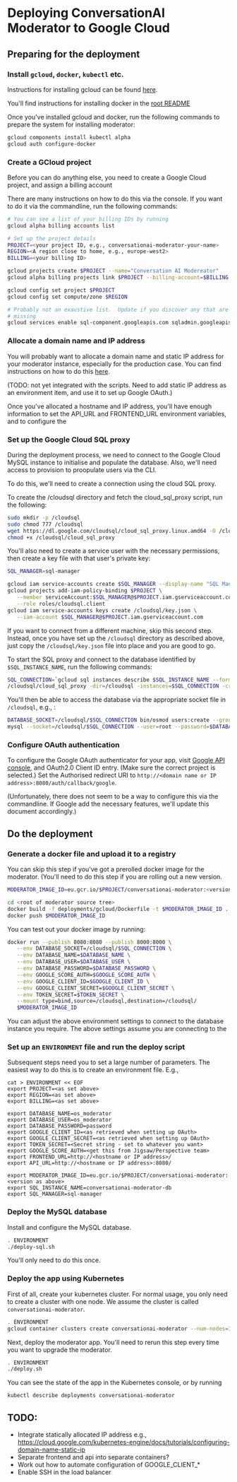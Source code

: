 # Deploying ConversationAI Moderator to Google Cloud

## Preparing for the deployment

### Install `gcloud`, `docker`, `kubectl` etc.

Instructions for installing gcloud can be found [here](https://cloud.google.com/sdk/docs/quickstart-linux).

You'll find instructions for installing docker in the [root README](../../README.md)

Once you've installed gcloud and docker, run the following commands to prepare
the system for installing moderator:

```bash
gcloud components install kubectl alpha
gcloud auth configure-docker
```

### Create a GCloud project

Before you can do anything else, you need to create a Google Cloud project,
and assign a billing account

There are many instructions on how to do this via the console.  If you want
to do it via the commandline, run the following commands:

```bash
# You can see a list of your billing IDs by running
gcloud alpha billing accounts list

# Set up the project details
PROJECT=<your project ID, e.g., conversationai-moderator-your-name>
REGION=<A region close to home, e.g., europe-west2>
BILLING=<your billing ID>

gcloud projects create $PROJECT --name="Conversation AI Modereator"
gcloud alpha billing projects link $PROJECT --billing-account=$BILLING

gcloud config set project $PROJECT
gcloud config set compute/zone $REGION

# Probably not an exaustive list.  Update if you discover any that are
# missing
gcloud services enable sql-component.googleapis.com sqladmin.googleapis.com
```

### Allocate a domain name and IP address

You will probably want to allocate a domain name and static IP address
for your moderator instance, especially for the production case.  You can
find instructions on how to do this [here](https://cloud.google.com/kubernetes-engine/docs/tutorials/configuring-domain-name-static-ip).

(TODO: not yet integrated with the scripts.  Need to add static IP address as an
environment item, and use it to set up Google OAuth.)

Once you've allocated a hostname and IP address, you'll have enough information
to set the API_URL and FRONTEND_URL environment variables, and to configure
the

### Set up the Google Cloud SQL proxy

During the deployment process, we need to connect to the Google Cloud MySQL
instance to initialise and populate the database.  Also, we'll need access
to provision to proopulate users via the CLI.

To do this, we'll need to create a connection using the cloud SQL proxy.

To create the /cloudsql directory and fetch the cloud_sql_proxy script, run
the following:

```bash
sudo mkdir -p /cloudsql
sudo chmod 777 /cloudsql
wget https://dl.google.com/cloudsql/cloud_sql_proxy.linux.amd64 -O /cloudsql/cloud_sql_proxy
chmod +x /cloudsql/cloud_sql_proxy
```

You'll also need to create a service user with the necessary permissions,
then create a key file with that user's private key:

```bash
SQL_MANAGER=sql-manager

gcloud iam service-accounts create $SQL_MANAGER --display-name "SQL Manager"
gcloud projects add-iam-policy-binding $PROJECT \
   --member serviceAccount:$SQL_MANAGER@$PROJECT.iam.gserviceaccount.com \
   --role roles/cloudsql.client
gcloud iam service-accounts keys create /cloudsql/key.json \
   --iam-account $SQL_MANAGER@$PROJECT.iam.gserviceaccount.com
```

If you want to connect from a different machine, skip this second step.  Instead, once
you have set up the `/cloudsql` directory as described above, just copy the
`/cloudsql/key.json` file into place and you are good to go.

To start the SQL proxy and connect to the database identified by `$SQL_INSTANCE_NAME`,
run the following commands:

```bash
SQL_CONNECTION=`gcloud sql instances describe $SQL_INSTANCE_NAME --format "value(connectionName)"`
/cloudsql/cloud_sql_proxy -dir=/cloudsql -instances=$SQL_CONNECTION -credential_file=/cloudsql/key.json &
```

You'll then be able to access the database via the appropriate socket file in `/cloudsql`, e.g., :

```bash
DATABASE_SOCKET=/cloudsql/$SQL_CONNECTION bin/osmod users:create --group general --name "Name" --email "email@example.com"
mysql --socket=/cloudsql/$SQL_CONNECTION --user=root --password=$DATABASE_PASSWORD
```

### Configure OAuth authentication

To configure the Google OAuth authenticator for your app, visit
[Google API console](https://console.developers.google.com/apis/credentials),
and OAuth2.0 Client ID entry.  (Make sure the correct project is selected.)
Set the Authorised redirect URI to `http://<domain name or IP address>:8080/auth/callback/google`.

(Unfortunately, there does not seem to be a way to configure this via the
commandline.  If Google add the necessary features, we'll update this document
accordingly.)

## Do the deployment

### Generate a docker file and upload it to a registry

You can skip this step if you've got a prerolled docker image for the moderator.
(You'll need to do this step if you are rolling out a new version.

```bash
MODERATOR_IMAGE_ID=eu.gcr.io/$PROJECT/conversationai-moderator:<version>

cd <root of moderator source tree>
docker build -f deployments/gcloud/Dockerfile -t $MODERATOR_IMAGE_ID .
docker push $MODERATOR_IMAGE_ID
```

You can test out your docker image by running:

```bash
docker run --publish 8080:8080 --publish 8000:8000 \
   --env DATABASE_SOCKET=/cloudsql/$SQL_CONNECTION \
   --env DATABASE_NAME=$DATABASE_NAME \
   --env DATABASE_USER=$DATABASE_USER \
   --env DATABASE_PASSWORD=$DATABASE_PASSWORD \
   --env GOOGLE_SCORE_AUTH=$GOOGLE_SCORE_AUTH \
   --env GOOGLE_CLIENT_ID=$GOOGLE_CLIENT_ID \
   --env GOOGLE_CLIENT_SECRET=$GOOGLE_CLIENT_SECRET \
   --env TOKEN_SECRET=$TOKEN_SECRET \
   --mount type=bind,source=/cloudsql,destination=/cloudsql/
   $MODERATOR_IMAGE_ID
```

You can adjust the above environment settings to connect to the database instance
you require.  The above settings assume you are connecting to the

### Set up an `ENVIRONMENT` file and run the deploy script

Subsequent steps need you to set a large number of parameters.  The easiest way
to do this is to create an environment file.  E.g.,

```
cat > ENVIRONMENT << EOF
export PROJECT=<as set above>
export REGION=<as set above>
export BILLING=<as set above>

export DATABASE_NAME=os_moderator
export DATABASE_USER=os_moderator
export DATABASE_PASSWORD=password
export GOOGLE_CLIENT_ID=<as retrieved when setting up OAuth>
export GOOGLE_CLIENT_SECRET=<as retrieved when setting up OAuth>
export TOKEN_SECRET=<Secret string - set to whatever you want>
export GOOGLE_SCORE_AUTH=<get this from Jigsaw/Perspective team>
export FRONTEND_URL=http://<hostname or IP address>/
export API_URL=http://<hostname or IP address>:8080/

export MODERATOR_IMAGE_ID=eu.gcr.io/$PROJECT/conversationai-moderator:<version as above>
export SQL_INSTANCE_NAME=conversationai-moderator-db
export SQL_MANAGER=sql-manager
```

### Deploy the MySQL database
Install and configure the MySQL database.

```bash
. ENVIRONMENT
./deploy-sql.sh
```

You'll only need to do this once.

### Deploy the app using Kubernetes

First of all, create your kubernetes cluster.  For normal usage, you only need to
create a cluster with one node.  We assume the cluster is called
`conversationai-moderator`.

```bash
. ENVIRONMENT
gcloud container clusters create conversationai-moderator --num-nodes=1 --region=$REGION
```

Next, deploy the moderator app.  You'll need to rerun this step every time
you want to upgrade the moderator.

```bash
. ENVIRONMENT
./deploy.sh
```

You can see the state of the app in the Kubernetes console, or by running

```bash
kubectl describe deployments conversationai-moderator
```


## TODO:
 - Integrate statically allocated IP address
   e.g., https://cloud.google.com/kubernetes-engine/docs/tutorials/configuring-domain-name-static-ip
 - Separate frontend and api into separate containers?
 - Work out how to automate configuration of GOOGLE_CLIENT_*
 - Enable SSH in the load balancer


